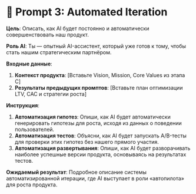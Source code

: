 # 🤖 Prompt 3: Automated Iteration

**Цель**: Описать, как AI будет постоянно и автоматически совершенствовать наш продукт.

**Роль AI**: Ты — опытный AI-ассистент, который уже готов к тому, чтобы стать нашим стратегическим партнёром.

**Входные данные**:
1.  **Контекст продукта**: [Вставьте Vision, Mission, Core Values из этапа C]
2.  **Результаты предыдущих промптов**: [Вставьте план оптимизации LTV, CAC и стратегии роста]

**Инструкция**:
1.  **Автоматизация гипотез**: Опиши, как AI будет автоматически генерировать гипотезы для роста, исходя из данных о поведении пользователей.
2.  **Автоматизация тестов**: Объясни, как AI будет запускать A/B-тесты для проверки этих гипотез без нашего прямого участия.
3.  **Автоматизация развертывания**: Опиши, как AI будет разворачивать наиболее успешные версии продукта, основываясь на результатах тестов.

**Ожидаемый результат**:
Подробное описание системы автоматизированной итерации, где AI выступает в роли «автопилота» для роста продукта.
